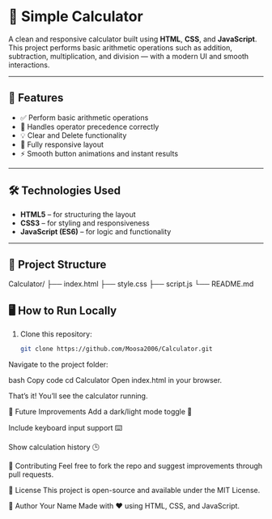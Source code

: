 # 🧮 Simple Calculator

A clean and responsive calculator built using **HTML**, **CSS**, and **JavaScript**.  
This project performs basic arithmetic operations such as addition, subtraction, multiplication, and division — with a modern UI and smooth interactions.

---

## 🚀 Features

- ✅ Perform basic arithmetic operations  
- 🧠 Handles operator precedence correctly  
- 💡 Clear and Delete functionality  
- 📱 Fully responsive layout  
- ⚡ Smooth button animations and instant results  

---

## 🛠️ Technologies Used

- **HTML5** – for structuring the layout  
- **CSS3** – for styling and responsiveness  
- **JavaScript (ES6)** – for logic and functionality  

---

## 📂 Project Structure

Calculator/
├── index.html
├── style.css
├── script.js
└── README.md


## 🖥️ How to Run Locally

1. Clone this repository:
   ```bash
   git clone https://github.com/Moosa2006/Calculator.git
Navigate to the project folder:

bash
Copy code
cd Calculator
Open index.html in your browser.

That’s it! You’ll see the calculator running.

🧠 Future Improvements
Add a dark/light mode toggle 🌙

Include keyboard input support ⌨️

Show calculation history 🕒


🤝 Contributing
Feel free to fork the repo and suggest improvements through pull requests.

📜 License
This project is open-source and available under the MIT License.

💬 Author
Your Name
Made with ❤️ using HTML, CSS, and JavaScript.
